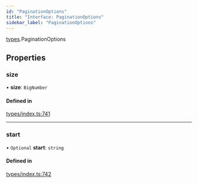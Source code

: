 ```yaml
---
id: "PaginationOptions"
title: "Interface: PaginationOptions"
sidebar_label: "PaginationOptions"
---
```


[types](../../../modules/Types/Types.md).PaginationOptions

## Properties

### size

• **size**: `BigNumber`

#### Defined in

[types/index.ts:741](https://github.com/PolymeshAssociation/polymesh-sdk/blob/95e180d28/src/types/index.ts#L741)

___

### start

• `Optional` **start**: `string`

#### Defined in

[types/index.ts:742](https://github.com/PolymeshAssociation/polymesh-sdk/blob/95e180d28/src/types/index.ts#L742)
